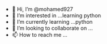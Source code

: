 - 👋 Hi, I’m @mohamed927
- 👀 I’m interested in ...learning python
- 🌱 I’m currently learning ...python
- 💞️ I’m looking to collaborate on ...
- 📫 How to reach me ...

<!---
mohamed927/mohamed927 is a ✨ special ✨ repository because its `README.md` (this file) appears on your GitHub profile.
You can click the Preview link to take a look at your changes.
--->
